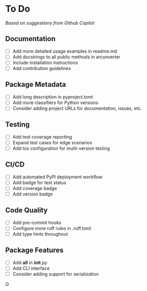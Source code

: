 # To Do
*Based on suggestions from Github Copilot*
## Documentation
- [ ] Add more detailed usage examples in readme.md
- [ ] Add docstrings to all public methods in arconverter
- [ ] Include installation instructions
- [ ] Add contribution guidelines
## Package Metadata
- [ ] Add long description in pyproject.toml
- [ ] Add more classifiers for Python versions
- [ ] Consider adding project URLs for documentation, issues, etc.
## Testing
- [ ] Add test coverage reporting
- [ ] Expand test cases for edge scenarios
- [ ] Add tox configuration for multi-version testing
## CI/CD
- [ ] Add automated PyPI deployment workflow
- [ ] Add badge for test status
- [ ] Add coverage badge
- [ ] Add version badge
## Code Quality
- [ ] Add pre-commit hooks
- [ ] Configure more ruff rules in .ruff.toml
- [ ] Add type hints throughout
## Package Features
- [ ] Add __all__ in __init__.py
- [ ] Add CLI interface
- [ ] Consider adding support for serialization

&Omega;